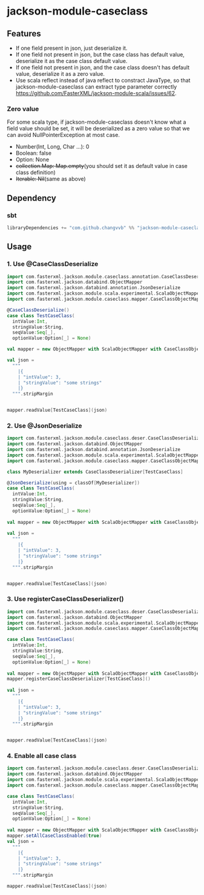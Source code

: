 # jackson-module-caseclass

## Features
- If one field present in json, just deserialize it.
- If one field not present in json, but the case class has default value, deserialize it as the case class default value.
- If one field not present in json, and the case class doesn't has default value, deserialize it as a zero value.
- Use scala reflect instead of java reflect to constract JavaType, so that jackson-module-caseclass can extract type parameter correctly https://github.com/FasterXML/jackson-module-scala/issues/62.

### Zero value
For some scala type, if jackson-module-caseclass doesn't know what a field value should be set, it will be deserialized as a zero value so that we can avoid NullPointerException at most case.
- Number(Int, Long, Char ...): 0
- Boolean: false
- Option: None
- ~~collection.Map: Map.empty~~(you should set it as default value in case class definition)
- ~~Iterable: Nil~~(same as above)

## Dependency

### sbt
```scala
libraryDependencies += "com.github.changvvb" %% "jackson-module-caseclass" % "1.1.0"
```

## Usage

### 1. Use @CaseClassDeserialize

```scala
import com.fasterxml.jackson.module.caseclass.annotation.CaseClassDeserialize
import com.fasterxml.jackson.databind.ObjectMapper
import com.fasterxml.jackson.databind.annotation.JsonDeserialize
import com.fasterxml.jackson.module.scala.experimental.ScalaObjectMapper
import com.fasterxml.jackson.module.caseclass.mapper.CaseClassObjectMapper

@CaseClassDeserialize()
case class TestCaseClass(
  intValue:Int,
  stringValue:String,
  seqValue:Seq[_],
  optionValue:Option[_] = None)

val mapper = new ObjectMapper with ScalaObjectMapper with CaseClassObjectMapper

val json =
  """
    |{
    | "intValue": 3,
    | "stringValue": "some strings"
    |}
  """.stripMargin


mapper.readValue[TestCaseClass](json)
```

### 2. Use @JsonDeserialize
```scala
import com.fasterxml.jackson.module.caseclass.deser.CaseClassDeserializer
import com.fasterxml.jackson.databind.ObjectMapper
import com.fasterxml.jackson.databind.annotation.JsonDeserialize
import com.fasterxml.jackson.module.scala.experimental.ScalaObjectMapper
import com.fasterxml.jackson.module.caseclass.mapper.CaseClassObjectMapper

class MyDeserializer extends CaseClassDeserializer[TestCaseClass]

@JsonDeserialize(using = classOf[MyDeserializer])
case class TestCaseClass(
  intValue:Int,
  stringValue:String,
  seqValue:Seq[_],
  optionValue:Option[_] = None)
  
val mapper = new ObjectMapper with ScalaObjectMapper with CaseClassObjectMapper
  
val json =
  """
    |{
    | "intValue": 3,
    | "stringValue": "some strings"
    |}
  """.stripMargin


mapper.readValue[TestCaseClass](json)
```

### 3. Use registerCaseClassDeserializer()
```scala
import com.fasterxml.jackson.module.caseclass.deser.CaseClassDeserializer
import com.fasterxml.jackson.databind.ObjectMapper
import com.fasterxml.jackson.module.scala.experimental.ScalaObjectMapper
import com.fasterxml.jackson.module.caseclass.mapper.CaseClassObjectMapper

case class TestCaseClass(
  intValue:Int,
  stringValue:String,
  seqValue:Seq[_],
  optionValue:Option[_] = None)
  
val mapper = new ObjectMapper with ScalaObjectMapper with CaseClassObjectMapper
mapper.registerCaseClassDeserializer[TestCaseClass]()
  
val json =
  """
    |{
    | "intValue": 3,
    | "stringValue": "some strings"
    |}
  """.stripMargin


mapper.readValue[TestCaseClass](json)
```

### 4. Enable all case class
```scala
import com.fasterxml.jackson.module.caseclass.deser.CaseClassDeserializer
import com.fasterxml.jackson.databind.ObjectMapper
import com.fasterxml.jackson.module.scala.experimental.ScalaObjectMapper
import com.fasterxml.jackson.module.caseclass.mapper.CaseClassObjectMapper

case class TestCaseClass(
  intValue:Int,
  stringValue:String,
  seqValue:Seq[_],
  optionValue:Option[_] = None)
  
val mapper = new ObjectMapper with ScalaObjectMapper with CaseClassObjectMapper
mapper.setAllCaseClassEnabled(true)
val json =
  """
    |{
    | "intValue": 3,
    | "stringValue": "some strings"
    |}
  """.stripMargin

mapper.readValue[TestCaseClass](json)
```

